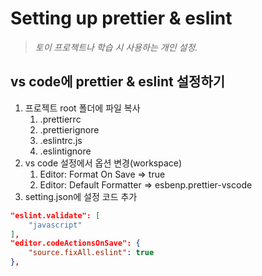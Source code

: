 # Setting up prettier & eslint

> *토이 프로젝트나 학습 시 사용하는 개인 설정.*


## vs code에 prettier & eslint 설정하기

1. 프로젝트 root 폴더에 파일 복사
   1. .prettierrc
   2. .prettierignore
   3. .eslintrc.js
   4. .eslintignore
2. vs code 설정에서 옵션 변경(workspace)
   1. Editor: Format On Save => true
   2. Editor: Default Formatter => esbenp.prettier-vscode
3. setting.json에 설정 코드 추가

```json
"eslint.validate": [
    "javascript"
],
"editor.codeActionsOnSave": {
    "source.fixAll.eslint": true
},
```
